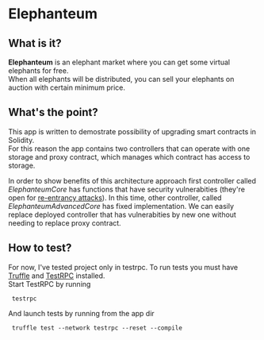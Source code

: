 # Elephanteum
## What is it?

__Elephanteum__ is an elephant market where you can get some virtual elephants for free.    
When all elephants will be distributed, you can sell your elephants on auction with certain minimum price.

## What's the point?

This app is written to demostrate possibility of upgrading smart contracts in Solidity.   
For this reason the app contains two controllers that can operate with one storage and proxy contract, which manages which contract has access to storage.  


In order to show benefits of this architecture approach first controller called  _ElephanteumCore_   has functions that have security vulnerabities (they're open for [re-entrancy attacks](https://medium.com/@gus_tavo_guim/reentrancy-attack-on-smart-contracts-how-to-identify-the-exploitable-and-an-example-of-an-attack-4470a2d8dfe4)). In this time, other controller, called _ElephanteumAdvancedCore_ has fixed implementation. We can easily replace deployed controller that has vulnerabities by new one without needing to replace proxy contract. 

## How to test?

For now, I've tested project only in testrpc.
To run tests you must have [Truffle](https://github.com/trufflesuite/truffle) and [TestRPC](https://www.npmjs.com/package/ethereumjs-testrpc) installed.      
Start TestRPC by running  

     testrpc   
     
And launch tests by running from the app dir

     truffle test --network testrpc --reset --compile
